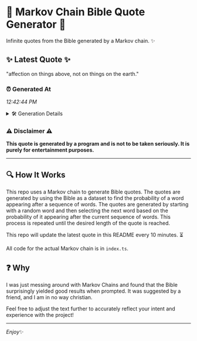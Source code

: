 # 📖 Markov Chain Bible Quote Generator 📖

Infinite quotes from the Bible generated by a Markov chain. ✨

## ✨ Latest Quote ✨
"affection on things above, not on things on the earth."

### ⏰ Generated At
*12:42:44 PM*

<details>
    <summary>🛠️ Generation Details</summary>
    <p>
        <strong>🌱 Seed:</strong> affection<br>
        <strong>🔄 Iterations:</strong> 9<br>
        <strong>📜 Context History:</strong><br>[ affection ]: on<br>[ affection, on ]: things<br>[ affection, on, things ]: above,<br>[ affection, on, things, above, ]: not<br>[ affection, on, things, above,, not ]: on<br>[ affection, on, things, above,, not, on ]: things<br>[ on, things, above,, not, on, things ]: on<br>[ things, above,, not, on, things, on ]: the<br>[ above,, not, on, things, on, the ]: earth.<br>
    </p>
</details>

### ⚠️ Disclaimer ⚠️
**This quote is generated by a program and is not to be taken seriously. It is purely for entertainment purposes.**

---

## 🔍 How It Works

This repo uses a Markov chain to generate Bible quotes. The quotes are generated by using the Bible as a dataset to find the probability of a word appearing after a sequence of words. The quotes are generated by starting with a random word and then selecting the next word based on the probability of it appearing after the current sequence of words. This process is repeated until the desired length of the quote is reached.

This repo will update the latest quote in this README every 10 minutes. ⏳

All code for the actual Markov chain is in `index.ts`.

## ❓ Why

I was just messing around with Markov Chains and found that the Bible surprisingly yielded good results when prompted. 
It was suggested by a friend, and I am in no way christian.

Feel free to adjust the text further to accurately reflect your intent and experience with the project!

---

*Enjoy*✨
